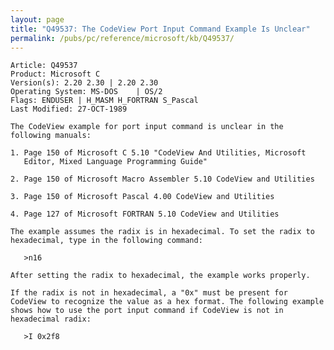 ```yaml
---
layout: page
title: "Q49537: The CodeView Port Input Command Example Is Unclear"
permalink: /pubs/pc/reference/microsoft/kb/Q49537/
---
```


	Article: Q49537
	Product: Microsoft C
	Version(s): 2.20 2.30 | 2.20 2.30
	Operating System: MS-DOS    | OS/2
	Flags: ENDUSER | H_MASM H_FORTRAN S_Pascal
	Last Modified: 27-OCT-1989
	
	The CodeView example for port input command is unclear in the
	following manuals:
	
	1. Page 150 of Microsoft C 5.10 "CodeView And Utilities, Microsoft
	   Editor, Mixed Language Programming Guide"
	
	2. Page 150 of Microsoft Macro Assembler 5.10 CodeView and Utilities
	
	3. Page 150 of Microsoft Pascal 4.00 CodeView and Utilities
	
	4. Page 127 of Microsoft FORTRAN 5.10 CodeView and Utilities
	
	The example assumes the radix is in hexadecimal. To set the radix to
	hexadecimal, type in the following command:
	
	   >n16
	
	After setting the radix to hexadecimal, the example works properly.
	
	If the radix is not in hexadecimal, a "0x" must be present for
	CodeView to recognize the value as a hex format. The following example
	shows how to use the port input command if CodeView is not in
	hexadecimal radix:
	
	   >I 0x2f8
